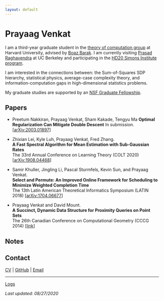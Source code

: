 ```yaml
---
layout: default
---
```


# Prayaag Venkat

I am a third-year graduate student in the [theory of computation group](https://toc.seas.harvard.edu/) at Harvard University, advised by [Boaz Barak](https://www.boazbarak.org/). I am currently visiting [Prasad Raghavendra](https://people.eecs.berkeley.edu/~prasad/) at UC Berkeley and participating in the [HD20 Simons Institute program](https://simons.berkeley.edu/programs/hd20).

I am interested in the connections between: the Sum-of-Squares SDP hierarchy, statistical physics, average-case complexity theory, and information-computation gaps in high-dimensional statistics problems.


My graduate studies are supported by an [NSF Graduate Fellowship](https://www.nsfgrfp.org/).
## Papers
- Preetum Nakkiran, Prayaag Venkat, Sham Kakade, Tengyu Ma
**Optimal Regularization Can Mitigate Double Descent**
In submission. [[arXiv:2003.01897](https://arxiv.org/abs/2003.01897)]

- Zhixian Lei, Kyle Luh, Prayaag Venkat, Fred Zhang.  
**A Fast Spectral Algorithm for Mean Estimation with Sub-Gaussian Rates**  
The 33rd Annual Conference on Learning Theory (COLT 2020) [[arXiv:1908.04468](https://arxiv.org/abs/1908.04468)]

- Samir Khuller, Jingling Li, Pascal Sturmfels, Kevin Sun, and Prayaag Venkat.  
**Select and Permute: An Improved Online Framework for Scheduling to Minimize Weighted Completion Time**  
The 13th Latin American Theoretical Informatics Symposium (LATIN 2018) [[arXiv:1704.06677](https://arxiv.org/abs/1704.06677)]

- Prayaag Venkat and David Mount.  
**A Succinct, Dynamic Data Structure for Proximity Queries on Point Sets**  
The 26th Canadian Conference on Computational Geometry (CCCG 2014) [[link](http://www.cccg.ca/proceedings/2014/papers/paper32.pdf)]

## Notes


## Contact
[CV](/cv.pdf) | [GitHub](https://github.com/vprayaag) | [Email](mailto:pkvasv@gmail.com)

---
[Logs](/logs.md)

*Last updated: 08/27/2020*
